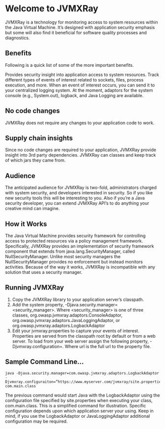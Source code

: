 # Welcome to JVMXRay

JVMXRay is a technology for monitoring access to system resources within the Java Virtual Machine.  It’s designed with application security emphasis but some will also find it beneficial for software quality processes and diagnostics.

## Benefits
Following is a quick list of some of the more important benefits.

Provides security insight into application access to system resources.
Track different types of events of interest related to sockets, files, process execution, and more.  When an event of interest occurs, you can send it to your centralized logging system.  At the moment, adaptors for the system console (e.g., System.out), logback, and Java Logging are available. 

## No code changes
JVMXRay does not require any changes to your application code to work.

## Supply chain insights
Since no code changes are required to your application, JVMXRay provide insight into 3rd party dependencies.  JVMXRay can classes and keep track of which jars they came from.

## Audience
The anticipated audience for JVMXRay is two-fold, administrators charged with system security, and developers interested in security.  So if you like new security tools this will be interesting to you.  Also if you’re a Java security developer, you can extend JVMXRay API’s to do anything your creative mind can imagine.

## How it Works
The Java Virtual Machine provides security framework for controlling access to protected resources via a policy management framework.  Specifically, JVMXRay provides an implementation of security framework component that extends from java.lang.SecurityManager, called NullSecurityManager.  Unlike most security managers the NullSecurityManager provides no enforcement but instead monitors activities.  Because of the way it works, JVMXRay is incompatible with any solution that uses a security manager.

## Running JVMXRay
1)	Copy the JVMXRay library to your application server’s classpath.
2)	Add the system property, -Djava.security.manager=<security_manager>.  Where <security_manager> is one of three classes, org.owasp.jvmxray.adaptors.ConsoleAdaptor, org.owasp.jvmxray.adaptors.JavaLoggingAdaptor, or org.owasp.jvmxray.adaptors.LogbackAdaptor
3)	Edit your jvmxray.properties to capture your events of interest.  Properties are served from the classpath root by default or from a web server.  To load from your web server assign the following property, -Djvmxray.configuration=<url>.  Where url is the full url to the property file.

## Sample Command Line...
```code
java -Djava.security.manager=com.owasp.jvmxray.adaptors.LogbackAdaptor -Djvmxray.configuraiton=”https://www.myserver.com/jvmxray/site.properties” com.main.class
```

The previous command would start Java with the LogbackAdaptor using the configuration file specified by site.properties when executing your class, com.main.class.  This is a simplified command for illustration.  Specific configuration depends upon which application server your using.  Keep in mind, if you use the LogbackAdaptor or JavaLoggingAdaptor additional configuration may be required.
